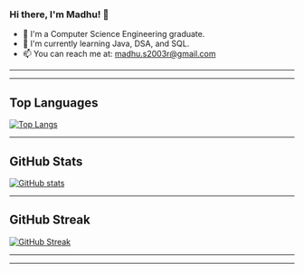   
<!--
**madhus2003r/madhus2003r** is a ✨ _special_ ✨ repository because its `README.md` (this file) appears on your GitHub profile.
-->

### Hi there, I'm Madhu! 👋

- 🔭 I'm a Computer Science Engineering graduate.
- 🌱 I'm currently learning Java, DSA, and SQL.
- 📫 You can reach me at: madhu.s2003r@gmail.com


<!--
- 👯 I’m looking to collaborate on ...
- 🤔 I’m looking for help with ...
- 😄 Pronouns: ...
-->


---


---

## Top Languages

[![Top Langs](https://github-readme-stats.vercel.app/api/top-langs/?username=madhus2003r&layout=compact&bg_color=000000&text_color=ffffff)](https://github.com/anuraghazra/github-readme-stats)

---

## GitHub Stats

[![GitHub stats](https://github-readme-stats.vercel.app/api?username=madhus2003r&show_icons=true&theme=radical)](https://github.com/anuraghazra/github-readme-stats)

---

## GitHub Streak

[![GitHub Streak](http://github-readme-streak-stats.herokuapp.com?user=madhus2003r&theme=dark&background=000000&ring=00FFFF&fire=00FF00&currStreakNum=00FFFF&sideNums=00FFFF&currStreakLabel=00FFFF&sideLabels=00FFFF)](https://git.io/streak-stats)

---

<!-- ## GitHub Trophies

[![GitHub trophies](https://github-profile-trophy.vercel.app/?username=madhus2003r&theme=darkhub)](https://github.com/ryo-ma/github-profile-trophy)
-->
---






